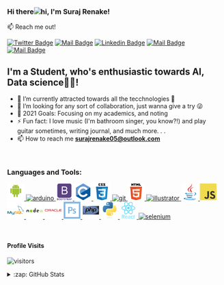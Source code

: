  ### Hi there<img src="https://user-images.githubusercontent.com/1303154/88677602-1635ba80-d120-11ea-84d8-d263ba5fc3c0.gif" width="28px" alt="hi">, I'm Suraj Renake!

:mailbox: Reach me out!

[![Twitter Badge](https://img.shields.io/badge/-@surajrenake05-1ca0f1?style=flat&labelColor=1ca0f1&logo=twitter&logoColor=white&link=https://twitter.com/surajrenake "LinkedIn->Suraj Renake")](https://twitter.com/surajrenake05) 
[![Mail Badge](https://img.shields.io/badge/-SurajRenake-e74c3c?style=flat&labelColor=e74c3c&logo=youtube&logoColor=white "YouTube-> nothing to look for! ;)")](https://www.youtube.com/channel/UC5IUVc1UQjaLWm0TOrRvHMQ)
[![Linkedin Badge](https://img.shields.io/badge/-Suraj-0e76a8?style=flat&labelColor=0e76a8&logo=linkedin&logoColor=white)](https://www.linkedin.com/in/suraj-renake-90a64a126/ "LinkedIn->Suraj Renake") 
[![Mail Badge](https://img.shields.io/badge/-@suraj_sr05-e84393?style=flat&labelColor=e84393&logo=instagram&logoColor=white "Instagram->Suraj Renake(just personal things. . . ;))")](https://instagram.com/suraj_sr05) 
[![Mail Badge](https://img.shields.io/badge/-surajrenake05@outlook.com-3D9AC8?style=flat&labelColor=3D9AC8&logo=gmail&logoColor=white "Mail me..!")](mailto:surajrenake05@outlook.com)

## I'm a Student, who's enthusiastic towards AI, Data science👨‍💻!

- 🌱 I’m currently attracted towards all the tecchnologies 🤣
- 👯 I’m looking for any sort of collaboration, just wanna give a try 😜
- 🥅 2021 Goals: Focusing on my academics, and noting 
- ⚡ Fun fact: I love music (I'm bathroom singer, you know?!) and play guitar sometimes, writing journal, and much more. . . 
- 📫 How to reach me **surajrenake05@outlook.com**


<br />

<h3 align="left">Languages and Tools:</h3>
<p align="left"> <a href="https://developer.android.com" target="_blank"> <img src="https://raw.githubusercontent.com/devicons/devicon/master/icons/android/android-original-wordmark.svg" alt="android" width="40" height="40"/> </a> <a href="https://www.arduino.cc/" target="_blank"> <img src="https://cdn.worldvectorlogo.com/logos/arduino-1.svg" alt="arduino" width="40" height="40"/> </a> <a href="https://getbootstrap.com" target="_blank"> <img src="https://raw.githubusercontent.com/devicons/devicon/master/icons/bootstrap/bootstrap-plain-wordmark.svg" alt="bootstrap" width="40" height="40"/> </a> <a href="https://www.cprogramming.com/" target="_blank"> <img src="https://raw.githubusercontent.com/devicons/devicon/master/icons/c/c-original.svg" alt="c" width="40" height="40"/> </a> <a href="https://www.w3schools.com/css/" target="_blank"> <img src="https://raw.githubusercontent.com/devicons/devicon/master/icons/css3/css3-original-wordmark.svg" alt="css3" width="40" height="40"/> </a> <a href="https://git-scm.com/" target="_blank"> <img src="https://www.vectorlogo.zone/logos/git-scm/git-scm-icon.svg" alt="git" width="40" height="40"/> </a> <a href="https://www.w3.org/html/" target="_blank"> <img src="https://raw.githubusercontent.com/devicons/devicon/master/icons/html5/html5-original-wordmark.svg" alt="html5" width="40" height="40"/> </a> <a href="https://www.adobe.com/in/products/illustrator.html" target="_blank"> <img src="https://www.vectorlogo.zone/logos/adobe_illustrator/adobe_illustrator-icon.svg" alt="illustrator" width="40" height="40"/> </a> <a href="https://www.java.com" target="_blank"> <img src="https://raw.githubusercontent.com/devicons/devicon/master/icons/java/java-original.svg" alt="java" width="40" height="40"/> </a> <a href="https://developer.mozilla.org/en-US/docs/Web/JavaScript" target="_blank"> <img src="https://raw.githubusercontent.com/devicons/devicon/master/icons/javascript/javascript-original.svg" alt="javascript" width="40" height="40"/> </a> <a href="https://www.mysql.com/" target="_blank"> <img src="https://raw.githubusercontent.com/devicons/devicon/master/icons/mysql/mysql-original-wordmark.svg" alt="mysql" width="40" height="40"/> </a> <a href="https://nodejs.org" target="_blank"> <img src="https://raw.githubusercontent.com/devicons/devicon/master/icons/nodejs/nodejs-original-wordmark.svg" alt="nodejs" width="40" height="40"/> </a> <a href="https://www.oracle.com/" target="_blank"> <img src="https://raw.githubusercontent.com/devicons/devicon/master/icons/oracle/oracle-original.svg" alt="oracle" width="40" height="40"/> </a> <a href="https://www.photoshop.com/en" target="_blank"> <img src="https://raw.githubusercontent.com/devicons/devicon/master/icons/photoshop/photoshop-line.svg" alt="photoshop" width="40" height="40"/> </a> <a href="https://www.php.net" target="_blank"> <img src="https://raw.githubusercontent.com/devicons/devicon/master/icons/php/php-original.svg" alt="php" width="40" height="40"/> </a> <a href="https://www.python.org" target="_blank"> <img src="https://raw.githubusercontent.com/devicons/devicon/master/icons/python/python-original.svg" alt="python" width="40" height="40"/> </a> <a href="https://reactjs.org/" target="_blank"> <img src="https://raw.githubusercontent.com/devicons/devicon/master/icons/react/react-original-wordmark.svg" alt="react" width="40" height="40"/> </a> <a href="https://www.selenium.dev" target="_blank"> <img src="https://raw.githubusercontent.com/detain/svg-logos/780f25886640cef088af994181646db2f6b1a3f8/svg/selenium-logo.svg" alt="selenium" width="40" height="40"/> </a> </p>

<br />

#### Profile Visits 

![visitors](https://visitor-badge.glitch.me/badge?page_id=surajrenake.surajrenake)

<details>
  <summary>:zap: GitHub Stats</summary>

  <img align="left" alt="Suraj's GitHub Stats" src="https://github-readme-stats.vercel.app/api?username=surajrenake&show_icons=true&locale=en" />

</details>

[twitter]: https://twitter.com/surajrenake05
[youtube]: https://www.youtube.com/channel/UC5IUVc1UQjaLWm0TOrRvHMQ
[instagram]: https://instagram.com/suraj_sr05
[linkedin]: https://linkedin.com/in/suraj-renake-90a64a126
